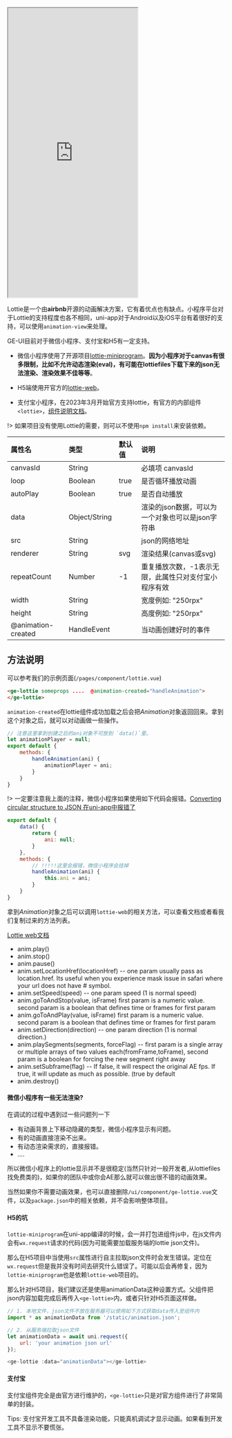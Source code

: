 <div class="simulator">
    <iframe src="http://localhost:8080/#/pages/component/lottie" height="670px"></iframe>
</div>

Lottie是一个由**airbnb**开源的动画解决方案，它有着优点也有缺点。小程序平台对于Lottie的支持程度也各不相同，uni-app对于Android以及iOS平台有着很好的支持，可以使用`animation-view`来处理。

GE-UI目前对于微信小程序、支付宝和H5有一定支持。

* 微信小程序使用了开源项目[lottie-miniprogram](https://github.com/wechat-miniprogram/lottie-miniprogram)。**因为小程序对于canvas有很多限制，比如不允许动态渲染(eval)，有可能在lottiefiles下载下来的json无法渲染、渲染效果不佳等等**。

* H5端使用开官方的[lottie-web](https://github.com/airbnb/lottie-web)。

* 支付宝小程序，在2023年3月开始官方支持lottie，有官方的内部组件`<lottie>`，[组件说明文档](https://opendocs.alipay.com/mini/component/lottie)。

!> 如果项目没有使用Lottie的需要，则可以不使用`npm install`来安装依赖。


|属性名|类型|默认值|说明|
|:----|:----|:----|:----|
|canvasId   |String         |       |必填项 canvasId|
|loop       |Boolean        |true   |是否循环播放动画|
|autoPlay   |Boolean        |true   |是否自动播放|
|data       |Object/String  |       |渲染的json数据，可以为一个对象也可以是json字符串|
|src        |String         |       |json的网络地址|
|renderer   |String         |svg    |渲染结果(canvas或svg)|
|repeatCount|Number         |-1     |重复播放次数，-1表示无限，此属性只对支付宝小程序有效|
|width      |String         |       |宽度例如: "250rpx"|
|height     |String         |       |高度例如: "250rpx"|
|@animation-created| HandleEvent| |当动画创建好时的事件|


## 方法说明
可以参考我们的示例页面(`/pages/component/lottie.vue`)
``` html
<ge-lottie someprops ....  @animation-created="handleAnimation">
</ge-lottie>
```

`animation-created`在lottie组件成功加载之后会把*Animation*对象返回回来。拿到这个对象之后，就可以对动画做一些操作。

```js
// 注意这里拿到创建之后的ani对象不可放到 `data()`里。
let animationPlayer = null;
export default {
    methods: {
        handleAnimation(ani) {
            animationPlayer = ani;
        }
    }
}
```

!> 一定要注意我上面的注释，微信小程序如果使用如下代码会报错。[Converting circular structure to JSON 在uni-app中报错了](https://github.com/wechat-miniprogram/lottie-miniprogram/issues/14)


```js
export default {
    data() {
        return {
            ani: null;
        }
    },
    methods: {
        // !!!!!这里会报错，微信小程序会挂掉
        handleAnimation(ani) {
            this.ani = ani;
        }
    }
}
```

拿到*Animation*对象之后可以调用`lottie-web`的相关方法，可以查看文档或者看我们复制过来的方法列表。

[Lottie web文档](https://airbnb.io/lottie/#/web)

* anim.play()
* anim.stop()
* anim.pause()
* anim.setLocationHref(locationHref) -- one param usually pass as location.href. Its useful when you experience mask issue in safari where your url does not have # symbol.
* anim.setSpeed(speed) -- one param speed (1 is normal speed)
* anim.goToAndStop(value, isFrame) first param is a numeric value. second param is a boolean that defines time or frames for first param
* anim.goToAndPlay(value, isFrame) first param is a numeric value. second param is a boolean that defines time or frames for first param
* anim.setDirection(direction) -- one param direction (1 is normal direction.)
* anim.playSegments(segments, forceFlag) -- first param is a single array or multiple arrays of two values each(fromFrame,toFrame), second param is a boolean for forcing the new segment right away
* anim.setSubframe(flag) -- If false, it will respect the original AE fps. If true, it will update as much as possible. (true by default
* anim.destroy()

#### 微信小程序有一些无法渲染?
在调试的过程中遇到过一些问题列一下
* 有动画背景上下移动隐藏的类型，微信小程序显示有问题。
* 有的动画直接渲染不出来。
* 有动态渲染需求的，直接报错。
* ....

所以微信小程序上的lottie显示并不是很稳定(当然只针对一般开发者,从lottiefiles找免费类的)，如果你的团队中或你会AE那么就可以做出很不错的动画效果。

当然如果你不需要动画效果，也可以直接删除`/ui/component/ge-lottie.vue`文件，以及`package.json`中的相关依赖，并不会影响整体项目。

#### H5的坑
`lottie-miniprogram`在uni-app编译的时候，会一并打包进组件js中，在js文件内会有`wx.request`请求的代码(因为可能需要加载服务端的lottie json文件)。

那么在H5项目中当使用`src`属性进行自主拉取json文件时会发生错误。定位在`wx.request`但是我并没有时间去研究什么错误了。可能以后会再修复，因为`lottie-miniprogram`也是依赖`lottie-web`项目的。

那么针对H5项目，我们建议还是使用animationData这种设置方式。父组件把json内容加载完成后再传入`<ge-lottie>`内，或者只针对H5页面这样做。

```js
// 1. 本地文件，json文件不放在服务器可以使用如下方式获取data传入至组件内
import * as animationData from '/static/animation.json';

// 2. 从服务端拉取json文件
let animationData = await uni.request({
    url: 'your animation json url'
});

<ge-lottie :data="animationData"></ge-lottie>
```

#### 支付宝
支付宝组件完全是由官方进行维护的，`<ge-lottie>`只是对官方组件进行了非常简单的封装。

Tips: 支付宝开发工具不具备渲染功能，只能真机调试才显示动画。如果看到开发工具不显示不要慌张。